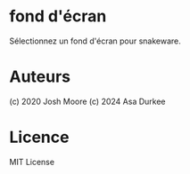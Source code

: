# fond d'écran
Sélectionnez un fond d'écran pour snakeware.

# Auteurs
(c) 2020 Josh Moore
(c) 2024 Asa Durkee

# Licence
MIT License
